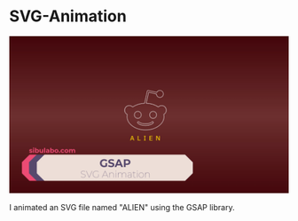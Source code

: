 # SVG-Animation

![GSAP-SVG-Animation](./GSAP_SVG_Animation.png)

I animated an SVG file named "ALIEN" using the GSAP library.
